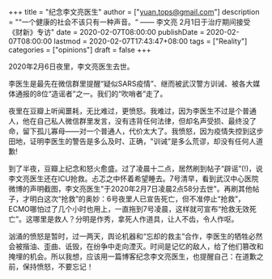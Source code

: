 +++
title = "纪念李文亮医生"
author = ["yuan.tops@gmail.com"]
description = "“一个健康的社会不该只有一种声音。“  —— 李文亮 2月1日于治疗期间接受《财新》专访"
date = 2020-02-07T08:00:00
publishDate = 2020-02-07T08:00:00
lastmod = 2020-02-07T17:43:47+08:00
tags = ["Reality"]
categories = ["opinions"]
draft = false
+++

2020年2月6日夜里，李文亮医生去世。

李医生是最先在微信群里提醒“疑似SARS疫情”、继而被武汉警方训诫、被各大媒体通报的8位“造谣者”之一。我们的“吹哨者”走了。

夜里在豆瓣上听闻噩耗，无比难过，更愤怒。我难过，因为李医生不过是个普通人，他在自己私人微信群里发言，没有违背任何法律，但却名声受损、最终没了命，留下孤儿寡母——对一个普通人，代价太大了。我愤怒，因为疫情失控到这步田地，证明李医生的警告是多么及时、正确，"训诫"是多么荒谬，却没有任何人道歉!

到了半夜，豆瓣上纪念和怒火愈盛。过了凌晨十二点，居然刷到帖子“辟谣”(!)，说李文亮医生还在ICU抢救。忐忑之中怀着希望睡去。7号清早，看到武汉中心医院微博的声明截图，李文亮医生"于2020年2月7日凌晨2点58分去世"。再刷其他帖子，才明白这次“抢救”的奥妙：6号夜里人已宣告死亡，但不准停止“抢救”，ECMO哪怕过了几个小时也用上，一直拖到7号凌晨，这样就可宣布“抢救无效死亡”。这哪里是救人？分明是作秀，拿死人作道具，让人不齿，令人作呕。

汹涌的愤怒是暂时，过一两天，舆论机器和“忘却的救主”合作，李医生的牺牲必然会被揩油、歪曲、诋毁，在纷争中走向湮灭。时间是记忆的敌人，给了他们篡改和掩埋的机会。所以我想，应该用一篇博客纪念李文亮医生，也提醒自己：在道歉之前，保持愤怒，不要忘记！
